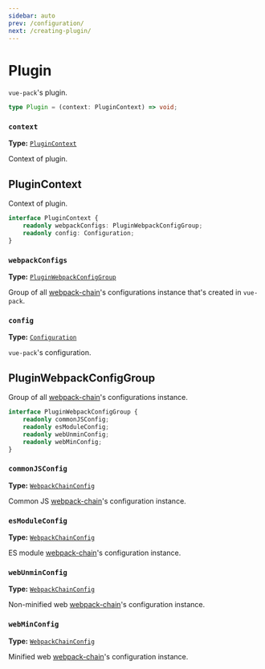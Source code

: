 ```yaml
---
sidebar: auto
prev: /configuration/
next: /creating-plugin/
---
```


# Plugin

`vue-pack`'s plugin.

```ts
type Plugin = (context: PluginContext) => void;
```

### `context`
**Type:** [`PluginContext`](#plugincontext)

Context of plugin.

## PluginContext

Context of plugin.

```ts
interface PluginContext {
	readonly webpackConfigs: PluginWebpackConfigGroup;
	readonly config: Configuration;
}
```

### `webpackConfigs`
**Type:** [`PluginWebpackConfigGroup`](#pluginwebpackconfiggroup)

Group of all [webpack-chain](https://github.com/mozilla-neutrino/webpack-chain)'s configurations instance that's created in `vue-pack`.

### `config`
**Type:** [`Configuration`](/configuration/)

`vue-pack`'s configuration.

## PluginWebpackConfigGroup

Group of all [webpack-chain](https://github.com/mozilla-neutrino/webpack-chain)'s configurations instance.

```ts
interface PluginWebpackConfigGroup {
	readonly commonJSConfig;
	readonly esModuleConfig;
	readonly webUnminConfig;
	readonly webMinConfig;
}
```

### `commonJSConfig`
**Type:** [`WebpackChainConfig`](https://github.com/mozilla-neutrino/webpack-chain#config)

Common JS [webpack-chain](https://github.com/mozilla-neutrino/webpack-chain)'s configuration instance.

### `esModuleConfig`
**Type:** [`WebpackChainConfig`](https://github.com/mozilla-neutrino/webpack-chain#config)

ES module [webpack-chain](https://github.com/mozilla-neutrino/webpack-chain)'s configuration instance.

### `webUnminConfig`
**Type:** [`WebpackChainConfig`](https://github.com/mozilla-neutrino/webpack-chain#config)

Non-minified web [webpack-chain](https://github.com/mozilla-neutrino/webpack-chain)'s configuration instance.

### `webMinConfig`
**Type:** [`WebpackChainConfig`](https://github.com/mozilla-neutrino/webpack-chain#config)

Minified web [webpack-chain](https://github.com/mozilla-neutrino/webpack-chain)'s configuration instance.
